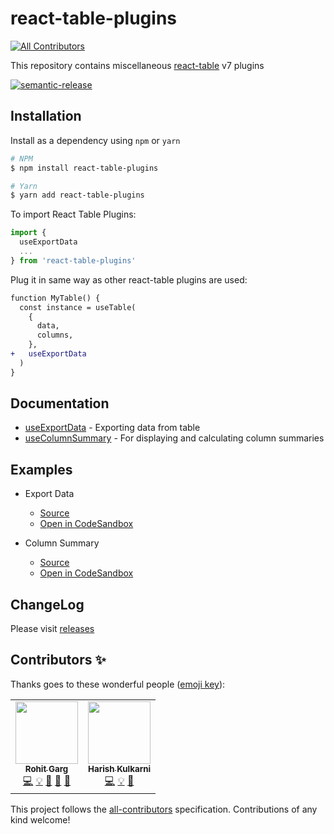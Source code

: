# react-table-plugins
<!-- ALL-CONTRIBUTORS-BADGE:START - Do not remove or modify this section -->
[![All Contributors](https://img.shields.io/badge/all_contributors-2-orange.svg?style=flat-square)](#contributors-)
<!-- ALL-CONTRIBUTORS-BADGE:END -->

This repository contains miscellaneous [react-table](https://github.com/tannerlinsley/react-table) v7 plugins

<a href="#badge"><img alt="semantic-release" src="https://img.shields.io/badge/%20%20%F0%9F%93%A6%F0%9F%9A%80-semantic--release-e10079.svg"></a>

## Installation

Install as a dependency using `npm` or `yarn`

```bash
# NPM
$ npm install react-table-plugins

# Yarn
$ yarn add react-table-plugins
```

To import React Table Plugins:

```js
import {
  useExportData
  ...
} from 'react-table-plugins'
```

Plug it in same way as other react-table plugins are used:

```diff
function MyTable() {
  const instance = useTable(
    {
      data,
      columns,
    },
+   useExportData
  )
}
```

## Documentation

- [useExportData](./docs/useExportData.md) - Exporting data from table
- [useColumnSummary](./docs/useColumnSummary.md) - For displaying and calculating column summaries

## Examples

- Export Data

  - [Source](https://github.com/gargroh/react-table-plugins/tree/master/examples/export-data)
  - [Open in CodeSandbox](https://codesandbox.io/s/github/gargroh/react-table-plugins/tree/master/examples/export-data)

- Column Summary
  - [Source](https://github.com/gargroh/react-table-plugins/tree/master/examples/column-summary)
  - [Open in CodeSandbox](https://codesandbox.io/s/github/gargroh/react-table-plugins/tree/master/examples/column-summary)

## ChangeLog

Please visit [releases](https://github.com/gargroh/react-table-plugins/releases)

## Contributors ✨

Thanks goes to these wonderful people ([emoji key](https://allcontributors.org/docs/en/emoji-key)):

<!-- ALL-CONTRIBUTORS-LIST:START - Do not remove or modify this section -->
<!-- prettier-ignore-start -->
<!-- markdownlint-disable -->
<table>
  <tr>
    <td align="center"><a href="https://github.com/gargroh"><img src="https://avatars3.githubusercontent.com/u/42495927?v=4" width="100px;" alt=""/><br /><sub><b>Rohit Garg</b></sub></a><br /><a href="https://github.com/gargroh/react-table-plugins/commits?author=gargroh" title="Code">💻</a> <a href="#example-gargroh" title="Examples">💡</a> <a href="#plugin-gargroh" title="Plugin/utility libraries">🔌</a> <a href="https://github.com/gargroh/react-table-plugins/pulls?q=is%3Apr+reviewed-by%3Agargroh" title="Reviewed Pull Requests">👀</a> <a href="#tool-gargroh" title="Tools">🔧</a></td>
    <td align="center"><a href="https://github.com/07harish"><img src="https://avatars3.githubusercontent.com/u/27046938?v=4" width="100px;" alt=""/><br /><sub><b>Harish Kulkarni</b></sub></a><br /><a href="https://github.com/gargroh/react-table-plugins/commits?author=07harish" title="Code">💻</a> <a href="#example-07harish" title="Examples">💡</a> <a href="#plugin-07harish" title="Plugin/utility libraries">🔌</a></td>
  </tr>
</table>

<!-- markdownlint-enable -->
<!-- prettier-ignore-end -->
<!-- ALL-CONTRIBUTORS-LIST:END -->

This project follows the [all-contributors](https://github.com/all-contributors/all-contributors) specification. Contributions of any kind welcome!